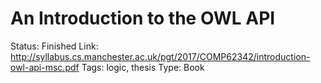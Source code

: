 # An Introduction to the OWL API

Status: Finished
Link: http://syllabus.cs.manchester.ac.uk/pgt/2017/COMP62342/introduction-owl-api-msc.pdf
Tags: logic, thesis
Type: Book

